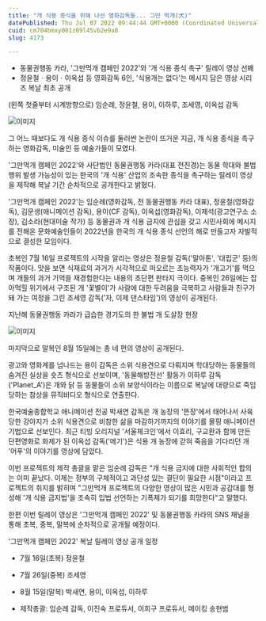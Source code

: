```yaml
---
title: "개 식용 종식을 위해 나선 영화감독들... 그만 먹개(犬)"
datePublished: Thu Jul 07 2022 09:44:44 GMT+0000 (Coordinated Universal Time)
cuid: cm704bmxy001z09l45vb2e9a8
slug: 4173

---
```



- 동물권행동 카라, '그만먹개 캠페인 2022'와 '개 식용 종식 촉구' 릴레이 영상 선봬
- 정윤철ㆍ용이ㆍ이옥섭 등 영화감독 6인, '식용개는 없다'는 메시지 담은 영상 시리즈 복날 최초 공개

(왼쪽 첫줄부터 시계방향으로) 임순례, 정윤철, 용이, 이하루, 조세영, 이옥섭 감독

![이미지](https://cdn.hashnode.com/res/hashnode/image/upload/v1739256342519/a3e77d1a-9ed3-4ec0-9aa9-9ffd161df0e7.jpeg)

그 어느 때보다도 개 식용 종식 이슈를 둘러싼 논란이 뜨거운 지금, 개 식용 종식을 촉구하는 영화감독, 미술인 등 예술가들이 모였다.

'그만먹개 캠페인 2022'와 사단법인 동물권행동 카라(대표 전진경)는 동물 학대와 불법 행위 발생 가능성이 있는 한국의 '개 식용' 산업의 조속한 종식을 촉구하는 릴레이 영상을 제작해 복날 기간 순차적으로 공개한다고 밝혔다.

'그만먹개 캠페인 2022'는 임순례(영화감독, 전 동물권행동 카라 대표), 정윤철(영화감독), 김문생(애니메이션 감독), 용이(CF 감독), 이옥섭(영화감독), 이제석(광고연구소 소장), 김소라(현대미술 작가) 등 동물권과 개 식용 금지에 관심을 갖고 시민사회에 메시지를 전해온 문화예술인들이 2022년을 한국의 개 식용 종식 선언의 해로 만들고자 자발적으로 결성한 모임이다.

초복인 7월 16일 프로젝트의 시작을 알리는 영상은 정윤철 감독('말아톤', '대립군' 등)의 작품이다. 맛을 보면 식재료의 과거가 시각적으로 떠오르는 초능력자가 '개고기'를 먹으며 개들의 과거 기억을 재경험한다는 내용의 초단편 판타지 극이다. 중복인 26일에는 잡아먹힐 위기에서 구조된 개 '꽃별이'가 사람에 대한 두려움을 극복하고 사람들과 친구가 돼 가는 여정을 그린 조세영 감독('자, 이제 댄스타임')의 영상이 공개된다.

지난해 동물권행동 카라가 급습한 경기도의 한 불법 개 도살장 현장

![이미지](https://cdn.hashnode.com/res/hashnode/image/upload/v1739256345405/d94b65d7-b18f-4480-b857-e576ebf63483.jpeg)

마지막으로 말복인 8월 15일에는 총 네 편의 영상이 공개된다.

광고와 영화계를 넘나드는 용이 감독은 소위 식용견으로 다뤄지며 학대당하는 동물들의 숨겨진 실상을 숏츠 형식으로 선보이며, '동물해방전선' 활동가 이하루 감독('Planet_A')은 개와 닭 등 동물들이 소위 보양식이라는 이름으로 복날에 대량으로 죽임당하는 참상을 뮤직비디오 형식으로 연출한다.

한국예술종합학교 애니메이션 전공 박새연 감독은 개 농장의 '뜬장'에서 태어나서 사육당한 강아지가 소위 식용견으로 비참한 삶을 마감하기까지의 이야기를 몰핑 애니메이션 기법으로 선보인다. 최근 티빙 오리지널 '서울체크인'에서 이효리, 구교환과 함께 만든 단편영화로 화제가 된 이옥섭 감독('메기')은 식용 개 농장에 갇혀 죽음을 기다리던 개 '어푸'의 이야기를 영상에 담았다.

이번 프로젝트의 제작 총괄을 맡은 임순례 감독은 "개 식용 금지에 대한 사회적인 합의는 이미 끝났다. 이제는 정부의 구체적이고 과단성 있는 결단이 필요한 시점"이라고 프로젝트의 취지를 밝히며 "그만먹개 프로젝트의 다양한 영상이 많은 시민과 공감대를 형성해 '개 식용 금지법'을 조속히 입법 선언하는 기폭제가 되기를 희망한다"고 말했다.

한편 이번 릴레이 영상은 '그만먹개 캠페인 2022' 및 동물권행동 카라의 SNS 채널을 통해 초복, 중복, 말복에 순차적으로 공개될 예정이다.

'그만먹개 캠페인 2022' 복날 릴레이 영상 공개 일정

- 7월 16일(초복) 정윤철

- 7월 26일(중복) 조세영

- 8월 15일(말복) 박새연, 용이, 이옥섭, 이하루

- 제작총괄: 임순례 감독, 이진숙 프로듀서, 이희구 프로듀서, 메이킹 송현범